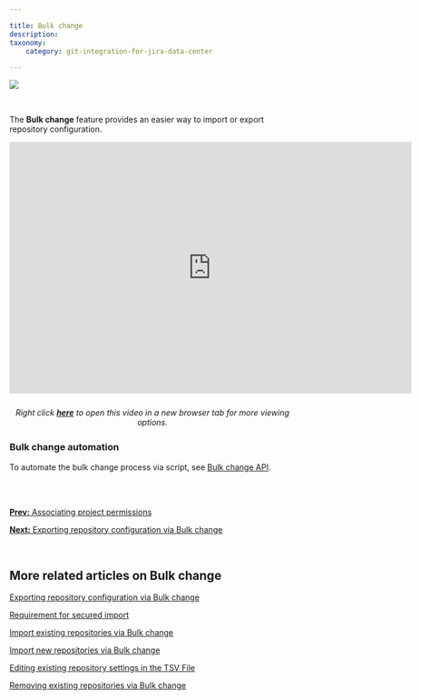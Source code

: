 ```yaml
---

title: Bulk change
description:
taxonomy:
    category: git-integration-for-jira-data-center

---
```

![](/wp-content/uploads/gij-gitserver-gitcfg-bulk-change.png)

<br>

The **Bulk change** feature provides an easier way to import or export repository configuration.

<div class='embed-container embed-container--16-10'>
    <iframe width='709' height='443' src='https://fast.wistia.com/embed/iframe/v2c5qrgps8?videoFoam=true' frameborder='0' allowfullscreen ></iframe>
</div>

<div align='center' style='margin:25px auto'>
    <i>Right click <a href='https://bigbrassband.wistia.com/medias/v2c5qrgps8'><b>here</b></a> to open this video in a new browser tab for more viewing options.</i>
</div>

### Bulk change automation

To automate the bulk change process via script, see [Bulk change API](/git-integration-for-jira-data-center/bulk-change-gij-self-managed).

<br>
<br>

[**Prev:** Associating project permissions](/git-integration-for-jira-data-center/associating-project-permissions-gij-self-managed)

[**Next:** Exporting repository configuration via Bulk change](/git-integration-for-jira-data-center/exporting-repository-configuration-via-bulk-change-gij-self-managed)

<br>

## More related articles on Bulk change

[Exporting repository configuration via Bulk change](/git-integration-for-jira-data-center/exporting-repository-configuration-via-bulk-change-gij-self-managed)

[Requirement for secured import](/git-integration-for-jira-data-center/requirement-for-secured-import-gij-self-managed)

[Import existing repositories via Bulk change](/git-integration-for-jira-data-center/import-existing-repositories-via-bulk-change-gij-self-managed)

[Import new repositories via Bulk change](/git-integration-for-jira-data-center/import-new-repositories-via-bulk-change-gij-self-managed)

[Editing existing repository settings in the TSV File](/git-integration-for-jira-data-center/editing-existing-repository-settings-in-the-TSV-file-gij-self-managed)

[Removing existing repositories via Bulk change](/git-integration-for-jira-data-center/removing-existing-repositories-via-bulk-change-gij-self-managed)

